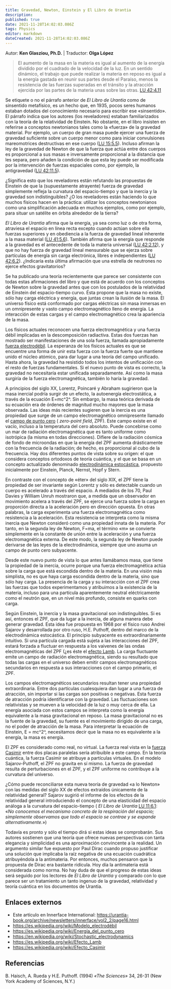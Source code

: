 ```yaml
---
title: Gravedad, Newton, Einstein y El Libro de Urantia
description: 
published: true
date: 2021-11-28T14:02:03.086Z
tags: Physics
editor: markdown
dateCreated: 2021-11-28T14:02:03.086Z
---
```


Autor: **Ken Glasziou, Ph.D.** | Traductor: **Olga López**

> El aumento de la masa en la materia es igual al aumento de la energía dividido por el cuadrado de la velocidad de la luz. En un sentido dinámico, el trabajo que puede realizar la materia en reposo es igual a la energía gastada en reunir sus partes desde el Paraíso, menos la resistencia de las fuerzas superadas en el tránsito y la atracción ejercida por las partes de la materia unas sobre las otras. [LU 42:4.11](/es/The_Urantia_Book/42#p4_11)

Se etiquete o no el párrafo anterior de _El Libro de Urantia_ como de sinsentido metafísico, es un hecho que, en 1935, pocos seres humanos estaban dotados del conocimiento necesario para escribir ese «sinsentido». El párrafo indica que los autores (los reveladores) estaban familiarizados con la teoría de la relatividad de Einstein. No obstante, en el libro insisten en referirse a conceptos newtonianos tales como la «fuerza» de la gravedad material. Por ejemplo, un cuerpo de gran masa puede ejercer una fuerza de gravedad suficiente sobre un cuerpo menor como para iniciar convulsiones mareomotrices destructivas en ese cuerpo ([LU 15:5.5](/es/The_Urantia_Book/15#p5_5)). Incluso afirman la ley de la gravedad de Newton de que la fuerza que actúa entre dos cuerpos es proporcional a sus masas e inversamente proporcional a la distancia que les separa, pero añaden la condición de que esta ley puede ser modificada por la intervención de fuerzas espaciales como, por ejemplo, la antigravedad ([LU 42:11.5](/es/The_Urantia_Book/42#p11_5)). 

¿Significa esto que los reveladores están refutando las propuestas de Einstein de que la (supuestamente atrayente) fuerza de gravedad simplemente refleja la curvatura del espacio-tiempo y que la inercia y la gravedad son indistinguibles? ¿O los reveladores están haciendo lo que muchos físicos hacen en la práctica: utilizar los conceptos newtonianos como una simplificación adecuada en muchos ejemplos, como por ejemplo, para situar un satélite en órbita alrededor de la tierra? 

_El Libro de Urantia_ afirma que la energía, ya sea como luz o de otra forma, atraviesa el espacio en línea recta excepto cuando actúan sobre ella fuerzas superiores y en obediencia a la fuerza de gravedad lineal inherente a la masa material ([LU 41:5.6](/es/The_Urantia_Book/41#p5_6)). También afirma que la energía que responde a la gravedad es el antecedente de toda la materia universal ([LU 42:2.12](/es/The_Urantia_Book/42#p2_12)), y que no hay fuerza de gravedad lineal mensurable que se ejerza sobre partículas de energía sin carga electrónica, libres e independientes ([LU 42:6.2](/es/The_Urantia_Book/42#p6_2)). ¿Indicaría esta última afirmación que una estrella de neutrones no ejerce efectos gravitatorios? 

Se ha publicado una teoría recientemente que parece ser consistente con todas estas afirmaciones del libro y que está de acuerdo con los conceptos de Newton sobre la gravedad antes que con los postulados de la relatividad de Einstein del espacio-tiempo curvo. Ésta propone que la masa no existe, sólo hay carga eléctrica y energía, que juntas crean la ilusión de la masa. El universo físico está conformado por cargas eléctricas sin masa inmersas en un omnipresente y vasto campo electromagnético lleno de energía. La interacción de estas cargas y el campo electromagnético crea la apariencia de la masa. 

Los físicos actuales reconocen una fuerza electromagnética y una fuerza débil implicadas en la descomposición radiactiva. Estas dos fuerzas han mostrado ser manifestaciones de una sola fuerza, llamada apropiadamente [fuerza electrodébil](https://es.wikipedia.org/wiki/Modelo_electrodébil). La esperanza de los físicos actuales es que se encuentre una forma de unir esta fuerza con la fuerza fuerte que mantiene unido el núcleo atómico, para dar lugar a una teoría del campo unificado. Hasta ahora, la gravedad ha resistido todos los intentos de unificación con el resto de fuerzas fundamentales. Si el nuevo punto de vista es correcto, la gravedad no necesitaría estar unificada separadamente. Así como la masa surgiría de la fuerza electromagnética, también lo haría la gravedad. 

A principios del siglo XX, Lorentz, Poincaré y Abraham sugirieron que la masa inercial podría surgir de un efecto, la autoenergía electrostática, a través de la ecuación E=mc^2^. Sin embargo, la masa teórica derivada de su ecuación era de órdenes de magnitud mucho mayores que la masa observada. Las ideas más recientes sugieren que la inercia es una propiedad que surge de un campo electromagnético omnipresente llamado el [campo de punto cero](https://es.wikipedia.org/wiki/Energía_del_punto_cero) ( _zero-point field_, ZPF). Este campo existe en el vacío, incluso a la temperatura del cero absoluto. Puede concebirse como un mar de radiación electromagnética que es tanto uniforme como isotrópica (la misma en todas direcciones). Difiere de la radiación cósmica de fondo de microondas en que la energía del ZPF aumenta drásticamente con la frecuencia de la radiación; de hecho, es proporcional al cubo de la frecuencia. Hay dos diferentes puntos de vista sobre su origen: el que considera conceptos ortodoxos de teoría cuántica, y el que se basa en un concepto actualizado denominado [electrodinámica estocástica](https://en.wikipedia.org/wiki/Stochastic_electrodynamics), propuesto inicialmente por Einstein, Planck, Nernst, Hopf y Stern. 

En contraste con el concepto de «éter» del siglo XIX, el ZPF tiene la propiedad de ser invariante según Lorentz y sólo es detectable cuando un cuerpo es acelerado a través del espacio. A mediados de los 70, Paul Davies y William Unruh mostraron que, a medida que un observador en movimiento acelera a través del ZPF, se ejerce una fuerza sobre la carga en proporción directa a la aceleración pero en dirección opuesta. En otras palabras, la carga experimenta una fuerza electromagnética como resistencia a la aceleración. Esta resistencia se interpreta como la misma inercia que Newton consideró como una propiedad innata de la materia. Por tanto, en la segunda ley de Newton, F=ma, el término «m» se convierte simplemente en la constante de unión entre la aceleración y una fuerza electromagnética externa. De este modo, la segunda ley de Newton puede derivarse de las leyes de la electrodinámica, siempre que uno asuma un campo de punto cero subyacente.

Desde este nuevo punto de vista lo que antes llamábamos masa, que tiene la propiedad de la inercia, ocurre porque una fuerza electromagnética actúa sobre la carga que está escondida dentro de la materia. En una visión más simplista, no es que haya carga escondida dentro de la materia, sino que sólo hay carga. La presencia de la carga y su interacción con el ZPF crea las fuerzas que todos experimentamos y atribuimos a la existencia de la materia, incluso para una partícula aparentemente neutral eléctricamente como el neutrón que, en un nivel más profundo, consiste en quarks con carga. 

Según Einstein, la inercia y la masa gravitacional son indistinguibles. Si es así, entonces el ZPF, que da lugar a la inercia, de alguna manera debe generar gravedad. Esta idea fue propuesta en 1968 por el físico ruso Andrei Sajarov y desarrollada por otro ruso, H.E. Puthoff, dentro del marco de la electrodinámica estocástica. El principio subyacente es extraordinariamente intuitivo. Si una partícula cargada está sujeta a las interacciones del ZPF, estará forzada a fluctuar en respuesta a los vaivenes de las ondas electromagnéticas del ZPF (¿es éste el [efecto Lamb](https://es.wikipedia.org/wiki/Efecto_Lamb?). La carga fluctuante emite un campo de radiación electromagnética, siendo su resultado que todas las cargas en el universo deben emitir campos electromagnéticos secundarios en respuesta a sus interacciones con el campo primario, el ZPF. 

Los campos electromagnéticos secundarios resultan tener una propiedad extraordinaria. Entre dos partículas cualesquiera dan lugar a una fuerza de atracción, sin importar si las cargas son positivas o negativas. Esta fuerza de atracción podría identificarse con la gravedad. Las fluctuaciones son relativistas y se mueven a la velocidad de la luz o muy cerca de ella. La energía asociada con estos campos se interpreta como la energía equivalente a la masa gravitacional en reposo. La masa gravitacional no es la fuente de la gravedad, su fuente es el movimiento dirigido de una carga, no el poder de atracción de la masa. Para interpretar la ecuación de Einstein, E = mc^2^, necesitamos decir que la masa no es equivalente a la energía, la masa es energía. 

El ZPF es considerado como real, no virtual. La fuerza real vista en la [fuerza Casimir](https://es.wikipedia.org/wiki/Efecto_Casimir) entre dos placas paralelas sería atribuible a este campo. En la teoría cuántica, la fuerza Casimir se atribuye a partículas virtuales. En el modelo Sajarov-Puthoff, el ZPF no gravita en sí mismo. La fuerza de gravedad resulta de perturbaciones en el ZPF, y el ZPF uniforme no contribuye a la curvatura del universo. 

¿Cómo puede reconciliarse esta nueva teoría de gravedad «a lo Newton» con las medidas del siglo XX de efectos extraídos únicamente de la relatividad general? Sajarov sugirió el informe de los efectos de la relatividad general introduciendo el concepto de una elasticidad del espacio análoga a la curvatura del espacio-tiempo ( _El Libro de Urantia_ [LU 11:6.1](/es/The_Urantia_Book/11#p6_1): «_No conocemos el mecanismo concreto de la respiración del espacio; simplemente observamos que todo el espacio se contrae y se expande alternativamente._») 

Todavía es pronto y sólo el tiempo dirá si estas ideas se comprobarán. Sus autores sostienen que una teoría que ofrece nuevas perspectivas con tanta elegancia y simplicidad es una aproximación convincente a la realidad. Un argumento similar fue expuesto por Paul Dirac cuando propuso justificar una solución que implicaba la raíz negativa de una ecuación cuadrática atribuyéndola a la antimateria. Por entonces, muchos pensaron que la propuesta de Dirac era bastante ridícula. Hoy día la antimateria está considerada como norma. No hay duda de que el progreso de estas ideas será seguido por los lectores de _El Libro de Urantia_ y comparado con lo que parece ser un tratamiento un tanto ingenuo de la gravedad, relatividad y teoría cuántica en los documentos de Urantia. 

## Enlaces externos

* Este artículo en Innerface International: https://urantia-book.org/archive/newsletters/innerface/vol2_2/page16.html
* https://es.wikipedia.org/wiki/Modelo_electrodébil
* https://es.wikipedia.org/wiki/Energía_del_punto_cero
* https://en.wikipedia.org/wiki/Stochastic_electrodynamics
* https://es.wikipedia.org/wiki/Efecto_Lamb
* https://es.wikipedia.org/wiki/Efecto_Casimir

## Referencias

B. Haisch, A. Rueda y H.E. Puthoff. (1994) _«The Sciences»_ 34, 26-31 (New York Academy of Sciences, N.Y.) 



